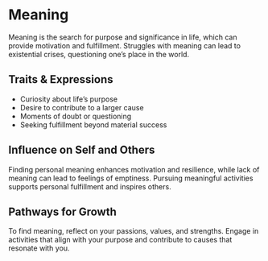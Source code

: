 # Meaning

Meaning is the search for purpose and significance in life, which can provide motivation and fulfillment. Struggles with meaning can lead to existential crises, questioning one’s place in the world.

## Traits & Expressions

- Curiosity about life’s purpose
- Desire to contribute to a larger cause
- Moments of doubt or questioning
- Seeking fulfillment beyond material success

## Influence on Self and Others

Finding personal meaning enhances motivation and resilience, while lack of meaning can lead to feelings of emptiness. Pursuing meaningful activities supports personal fulfillment and inspires others.

## Pathways for Growth

To find meaning, reflect on your passions, values, and strengths. Engage in activities that align with your purpose and contribute to causes that resonate with you.
